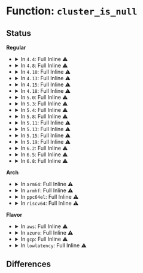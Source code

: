 # Function: <code>cluster_is_null</code>

## Status
<b>Regular</b>
<ul>
<li>
<details>
<summary>In <code>4.4</code>: Full Inline ⚠️</summary>

**Collision:** Unique Static

**Inline:** Full

**Transformation:** False

**Instances:**

```
In mm/swapfile.c (0)
Location: mm/swapfile.c:252
Inline: True
```
</details>
</li>
<li>
<details>
<summary>In <code>4.8</code>: Full Inline ⚠️</summary>

**Collision:** Unique Static

**Inline:** Full

**Transformation:** False

**Instances:**

```
In mm/swapfile.c (0)
Location: mm/swapfile.c:249
Inline: True
```
</details>
</li>
<li>
<details>
<summary>In <code>4.10</code>: Full Inline ⚠️</summary>

**Collision:** Unique Static

**Inline:** Full

**Transformation:** False

**Instances:**

```
In mm/swapfile.c (0)
Location: mm/swapfile.c:249
Inline: True
```
</details>
</li>
<li>
<details>
<summary>In <code>4.13</code>: Full Inline ⚠️</summary>

**Collision:** Unique Static

**Inline:** Full

**Transformation:** False

**Instances:**

```
In mm/swapfile.c (0)
Location: mm/swapfile.c:257
Inline: True
```
</details>
</li>
<li>
<details>
<summary>In <code>4.15</code>: Full Inline ⚠️</summary>

**Collision:** Unique Static

**Inline:** Full

**Transformation:** False

**Instances:**

```
In mm/swapfile.c (0)
Location: mm/swapfile.c:259
Inline: True
```
</details>
</li>
<li>
<details>
<summary>In <code>4.18</code>: Full Inline ⚠️</summary>

**Collision:** Unique Static

**Inline:** Full

**Transformation:** False

**Instances:**

```
In mm/swapfile.c (ffffffff8124df15)
Location: mm/swapfile.c:259
Inline: True
Inline callers:
  - mm/swapfile.c:__do_sys_swapon
  - mm/swapfile.c:get_swap_pages
  - mm/swapfile.c:scan_swap_map_slots
  - mm/swapfile.c:scan_swap_map_try_ssd_cluster
  - mm/swapfile.c:scan_swap_map_try_ssd_cluster
  - mm/swapfile.c:scan_swap_map_try_ssd_cluster
  - mm/swapfile.c:free_cluster
  - mm/swapfile.c:swap_do_scheduled_discard
  - mm/swapfile.c:__free_cluster
```
</details>
</li>
<li>
<details>
<summary>In <code>5.0</code>: Full Inline ⚠️</summary>

**Collision:** Unique Static

**Inline:** Full

**Transformation:** False

**Instances:**

```
In mm/swapfile.c (ffffffff812622d0)
Location: mm/swapfile.c:280
Inline: True
Inline callers:
  - mm/swapfile.c:__do_sys_swapon
  - mm/swapfile.c:get_swap_pages
  - mm/swapfile.c:scan_swap_map_slots
  - mm/swapfile.c:scan_swap_map_try_ssd_cluster
  - mm/swapfile.c:scan_swap_map_try_ssd_cluster
  - mm/swapfile.c:scan_swap_map_try_ssd_cluster
  - mm/swapfile.c:free_cluster
  - mm/swapfile.c:swap_do_scheduled_discard
  - mm/swapfile.c:__free_cluster
```
</details>
</li>
<li>
<details>
<summary>In <code>5.3</code>: Full Inline ⚠️</summary>

**Collision:** Unique Static

**Inline:** Full

**Transformation:** False

**Instances:**

```
In mm/swapfile.c (ffffffff8127d0fa)
Location: mm/swapfile.c:315
Inline: True
Inline callers:
  - mm/swapfile.c:__do_sys_swapon
  - mm/swapfile.c:get_swap_pages
  - mm/swapfile.c:scan_swap_map_slots
  - mm/swapfile.c:scan_swap_map_try_ssd_cluster
  - mm/swapfile.c:scan_swap_map_try_ssd_cluster
  - mm/swapfile.c:scan_swap_map_try_ssd_cluster
  - mm/swapfile.c:free_cluster
  - mm/swapfile.c:swap_do_scheduled_discard
  - mm/swapfile.c:__free_cluster
```
</details>
</li>
<li>
<details>
<summary>In <code>5.4</code>: Full Inline ⚠️</summary>

**Collision:** Unique Static

**Inline:** Full

**Transformation:** False

**Instances:**

```
In mm/swapfile.c (ffffffff8128cbd1)
Location: mm/swapfile.c:315
Inline: True
Inline callers:
  - mm/swapfile.c:__do_sys_swapon
  - mm/swapfile.c:get_swap_pages
  - mm/swapfile.c:scan_swap_map_slots
  - mm/swapfile.c:scan_swap_map_try_ssd_cluster
  - mm/swapfile.c:scan_swap_map_try_ssd_cluster
  - mm/swapfile.c:scan_swap_map_try_ssd_cluster
  - mm/swapfile.c:free_cluster
  - mm/swapfile.c:swap_do_scheduled_discard
  - mm/swapfile.c:__free_cluster
```
</details>
</li>
<li>
<details>
<summary>In <code>5.8</code>: Full Inline ⚠️</summary>

**Collision:** Unique Static

**Inline:** Full

**Transformation:** False

**Instances:**

```
In mm/swapfile.c (ffffffff812ba966)
Location: mm/swapfile.c:314
Inline: True
Inline callers:
  - mm/swapfile.c:setup_swap_map_and_extents
  - mm/swapfile.c:swapcache_free_entries
  - mm/swapfile.c:swap_free_cluster
  - mm/swapfile.c:swap_alloc_cluster
  - mm/swapfile.c:scan_swap_map_slots
  - mm/swapfile.c:scan_swap_map_try_ssd_cluster
  - mm/swapfile.c:scan_swap_map_try_ssd_cluster
  - mm/swapfile.c:scan_swap_map_try_ssd_cluster
  - mm/swapfile.c:swap_do_scheduled_discard
  - mm/swapfile.c:swap_do_scheduled_discard
  - mm/swapfile.c:swap_cluster_schedule_discard
```
</details>
</li>
<li>
<details>
<summary>In <code>5.11</code>: Full Inline ⚠️</summary>

**Collision:** Unique Static

**Inline:** Full

**Transformation:** False

**Instances:**

```
In mm/swapfile.c (ffffffff812c63f6)
Location: mm/swapfile.c:327
Inline: True
Inline callers:
  - mm/swapfile.c:setup_swap_map_and_extents
  - mm/swapfile.c:swapcache_free_entries
  - mm/swapfile.c:swap_free_cluster
  - mm/swapfile.c:swap_alloc_cluster
  - mm/swapfile.c:scan_swap_map_slots
  - mm/swapfile.c:scan_swap_map_try_ssd_cluster
  - mm/swapfile.c:scan_swap_map_try_ssd_cluster
  - mm/swapfile.c:scan_swap_map_try_ssd_cluster
  - mm/swapfile.c:swap_do_scheduled_discard
  - mm/swapfile.c:swap_do_scheduled_discard
  - mm/swapfile.c:swap_cluster_schedule_discard
```
</details>
</li>
<li>
<details>
<summary>In <code>5.13</code>: Full Inline ⚠️</summary>

**Collision:** Unique Static

**Inline:** Full

**Transformation:** False

**Instances:**

```
In mm/swapfile.c (ffffffff812ccfc4)
Location: mm/swapfile.c:326
Inline: True
Inline callers:
  - mm/swapfile.c:setup_swap_map_and_extents
  - mm/swapfile.c:swapcache_free_entries
  - mm/swapfile.c:put_swap_page
  - mm/swapfile.c:get_swap_pages
  - mm/swapfile.c:scan_swap_map_slots
  - mm/swapfile.c:scan_swap_map_try_ssd_cluster
  - mm/swapfile.c:scan_swap_map_try_ssd_cluster
  - mm/swapfile.c:scan_swap_map_try_ssd_cluster
  - mm/swapfile.c:swap_do_scheduled_discard
  - mm/swapfile.c:swap_do_scheduled_discard
  - mm/swapfile.c:swap_cluster_schedule_discard
```
</details>
</li>
<li>
<details>
<summary>In <code>5.15</code>: Full Inline ⚠️</summary>

**Collision:** Unique Static

**Inline:** Full

**Transformation:** False

**Instances:**

```
In mm/swapfile.c (ffffffff8131233a)
Location: mm/swapfile.c:326
Inline: True
Inline callers:
  - mm/swapfile.c:setup_swap_map_and_extents
  - mm/swapfile.c:swapcache_free_entries
  - mm/swapfile.c:put_swap_page
  - mm/swapfile.c:get_swap_pages
  - mm/swapfile.c:scan_swap_map_slots
  - mm/swapfile.c:scan_swap_map_try_ssd_cluster
  - mm/swapfile.c:scan_swap_map_try_ssd_cluster
  - mm/swapfile.c:scan_swap_map_try_ssd_cluster
  - mm/swapfile.c:swap_do_scheduled_discard
  - mm/swapfile.c:swap_do_scheduled_discard
  - mm/swapfile.c:swap_cluster_schedule_discard
```
</details>
</li>
<li>
<details>
<summary>In <code>5.19</code>: Full Inline ⚠️</summary>

**Collision:** Unique Static

**Inline:** Full

**Transformation:** False

**Instances:**

```
In mm/swapfile.c (ffffffff8137d831)
Location: mm/swapfile.c:328
Inline: True
Inline callers:
  - mm/swapfile.c:setup_swap_map_and_extents
  - mm/swapfile.c:swapcache_free_entries
  - mm/swapfile.c:put_swap_page
  - mm/swapfile.c:get_swap_pages
  - mm/swapfile.c:scan_swap_map_slots
  - mm/swapfile.c:scan_swap_map_try_ssd_cluster
  - mm/swapfile.c:scan_swap_map_try_ssd_cluster
  - mm/swapfile.c:scan_swap_map_try_ssd_cluster
  - mm/swapfile.c:swap_do_scheduled_discard
  - mm/swapfile.c:swap_do_scheduled_discard
  - mm/swapfile.c:swap_cluster_schedule_discard
```
</details>
</li>
<li>
<details>
<summary>In <code>6.2</code>: Full Inline ⚠️</summary>

**Collision:** Unique Static

**Inline:** Full

**Transformation:** False

**Instances:**

```
In mm/swapfile.c (ffffffff813fb611)
Location: mm/swapfile.c:332
Inline: True
Inline callers:
  - mm/swapfile.c:setup_swap_map_and_extents
  - mm/swapfile.c:swapcache_free_entries
  - mm/swapfile.c:put_swap_folio
  - mm/swapfile.c:get_swap_pages
  - mm/swapfile.c:scan_swap_map_slots
  - mm/swapfile.c:scan_swap_map_try_ssd_cluster
  - mm/swapfile.c:scan_swap_map_try_ssd_cluster
  - mm/swapfile.c:scan_swap_map_try_ssd_cluster
  - mm/swapfile.c:swap_do_scheduled_discard
  - mm/swapfile.c:swap_do_scheduled_discard
  - mm/swapfile.c:swap_cluster_schedule_discard
```
</details>
</li>
<li>
<details>
<summary>In <code>6.5</code>: Full Inline ⚠️</summary>

**Collision:** Unique Static

**Inline:** Full

**Transformation:** False

**Instances:**

```
In mm/swapfile.c (ffffffff8142e57d)
Location: mm/swapfile.c:333
Inline: True
Inline callers:
  - mm/swapfile.c:setup_swap_map_and_extents
  - mm/swapfile.c:swapcache_free_entries
  - mm/swapfile.c:get_swap_pages
  - mm/swapfile.c:swap_free_cluster
  - mm/swapfile.c:scan_swap_map_slots
  - mm/swapfile.c:scan_swap_map_try_ssd_cluster
  - mm/swapfile.c:scan_swap_map_try_ssd_cluster
  - mm/swapfile.c:scan_swap_map_try_ssd_cluster
  - mm/swapfile.c:swap_do_scheduled_discard
  - mm/swapfile.c:swap_do_scheduled_discard
  - mm/swapfile.c:swap_cluster_schedule_discard
```
</details>
</li>
<li>
<details>
<summary>In <code>6.8</code>: Full Inline ⚠️</summary>

**Collision:** Unique Static

**Inline:** Full

**Transformation:** False

**Instances:**

```
In mm/swapfile.c (ffffffff8146803d)
Location: mm/swapfile.c:335
Inline: True
Inline callers:
  - mm/swapfile.c:setup_swap_map_and_extents
  - mm/swapfile.c:swapcache_free_entries
  - mm/swapfile.c:get_swap_pages
  - mm/swapfile.c:swap_free_cluster
  - mm/swapfile.c:scan_swap_map_slots
  - mm/swapfile.c:scan_swap_map_try_ssd_cluster
  - mm/swapfile.c:scan_swap_map_try_ssd_cluster
  - mm/swapfile.c:scan_swap_map_try_ssd_cluster
  - mm/swapfile.c:swap_do_scheduled_discard
  - mm/swapfile.c:swap_do_scheduled_discard
  - mm/swapfile.c:swap_cluster_schedule_discard
```
</details>
</li>
</ul>
<b>Arch</b>
<ul>
<li>
<details>
<summary>In <code>arm64</code>: Full Inline ⚠️</summary>

**Collision:** Unique Static

**Inline:** Full

**Transformation:** False

**Instances:**

```
In mm/swapfile.c (ffff800010328344)
Location: mm/swapfile.c:315
Inline: True
Inline callers:
  - mm/swapfile.c:__do_sys_swapon
  - mm/swapfile.c:swapcache_free_entries
  - mm/swapfile.c:scan_swap_map_slots
  - mm/swapfile.c:scan_swap_map_try_ssd_cluster
  - mm/swapfile.c:scan_swap_map_try_ssd_cluster
  - mm/swapfile.c:scan_swap_map_try_ssd_cluster
  - mm/swapfile.c:swap_do_scheduled_discard
  - mm/swapfile.c:__free_cluster
```
</details>
</li>
<li>
<details>
<summary>In <code>armhf</code>: Full Inline ⚠️</summary>

**Collision:** Unique Static

**Inline:** Full

**Transformation:** False

**Instances:**

```
In mm/swapfile.c (c053f72c)
Location: mm/swapfile.c:315
Inline: True
Inline callers:
  - mm/swapfile.c:__do_sys_swapon
  - mm/swapfile.c:swapcache_free_entries
  - mm/swapfile.c:scan_swap_map_slots
  - mm/swapfile.c:scan_swap_map_try_ssd_cluster
  - mm/swapfile.c:scan_swap_map_try_ssd_cluster
  - mm/swapfile.c:scan_swap_map_try_ssd_cluster
  - mm/swapfile.c:swap_do_scheduled_discard
  - mm/swapfile.c:__free_cluster
```
</details>
</li>
<li>
<details>
<summary>In <code>ppc64el</code>: Full Inline ⚠️</summary>

**Collision:** Unique Static

**Inline:** Full

**Transformation:** False

**Instances:**

```
In mm/swapfile.c (c0000000003ff324)
Location: mm/swapfile.c:315
Inline: True
Inline callers:
  - mm/swapfile.c:__do_sys_swapon
  - mm/swapfile.c:swapcache_free_entries
  - mm/swapfile.c:scan_swap_map_slots
  - mm/swapfile.c:scan_swap_map_try_ssd_cluster
  - mm/swapfile.c:scan_swap_map_try_ssd_cluster
  - mm/swapfile.c:scan_swap_map_try_ssd_cluster
  - mm/swapfile.c:swap_do_scheduled_discard
  - mm/swapfile.c:__free_cluster
```
</details>
</li>
<li>
<details>
<summary>In <code>riscv64</code>: Full Inline ⚠️</summary>

**Collision:** Unique Static

**Inline:** Full

**Transformation:** False

**Instances:**

```
In mm/swapfile.c (ffffffe000227ff0)
Location: mm/swapfile.c:315
Inline: True
Inline callers:
  - mm/swapfile.c:__do_sys_swapon
  - mm/swapfile.c:swapcache_free_entries
  - mm/swapfile.c:scan_swap_map_slots
  - mm/swapfile.c:scan_swap_map_try_ssd_cluster
  - mm/swapfile.c:scan_swap_map_try_ssd_cluster
  - mm/swapfile.c:scan_swap_map_try_ssd_cluster
  - mm/swapfile.c:swap_do_scheduled_discard
  - mm/swapfile.c:__free_cluster
```
</details>
</li>
</ul>
<b>Flavor</b>
<ul>
<li>
<details>
<summary>In <code>aws</code>: Full Inline ⚠️</summary>

**Collision:** Unique Static

**Inline:** Full

**Transformation:** False

**Instances:**

```
In mm/swapfile.c (ffffffff812851b1)
Location: mm/swapfile.c:315
Inline: True
Inline callers:
  - mm/swapfile.c:__do_sys_swapon
  - mm/swapfile.c:get_swap_pages
  - mm/swapfile.c:scan_swap_map_slots
  - mm/swapfile.c:scan_swap_map_try_ssd_cluster
  - mm/swapfile.c:scan_swap_map_try_ssd_cluster
  - mm/swapfile.c:scan_swap_map_try_ssd_cluster
  - mm/swapfile.c:free_cluster
  - mm/swapfile.c:swap_do_scheduled_discard
  - mm/swapfile.c:__free_cluster
```
</details>
</li>
<li>
<details>
<summary>In <code>azure</code>: Full Inline ⚠️</summary>

**Collision:** Unique Static

**Inline:** Full

**Transformation:** False

**Instances:**

```
In mm/swapfile.c (ffffffff81277021)
Location: mm/swapfile.c:315
Inline: True
Inline callers:
  - mm/swapfile.c:__do_sys_swapon
  - mm/swapfile.c:get_swap_pages
  - mm/swapfile.c:scan_swap_map_slots
  - mm/swapfile.c:scan_swap_map_try_ssd_cluster
  - mm/swapfile.c:scan_swap_map_try_ssd_cluster
  - mm/swapfile.c:scan_swap_map_try_ssd_cluster
  - mm/swapfile.c:free_cluster
  - mm/swapfile.c:swap_do_scheduled_discard
  - mm/swapfile.c:__free_cluster
```
</details>
</li>
<li>
<details>
<summary>In <code>gcp</code>: Full Inline ⚠️</summary>

**Collision:** Unique Static

**Inline:** Full

**Transformation:** False

**Instances:**

```
In mm/swapfile.c (ffffffff81282fc1)
Location: mm/swapfile.c:315
Inline: True
Inline callers:
  - mm/swapfile.c:__do_sys_swapon
  - mm/swapfile.c:get_swap_pages
  - mm/swapfile.c:scan_swap_map_slots
  - mm/swapfile.c:scan_swap_map_try_ssd_cluster
  - mm/swapfile.c:scan_swap_map_try_ssd_cluster
  - mm/swapfile.c:scan_swap_map_try_ssd_cluster
  - mm/swapfile.c:free_cluster
  - mm/swapfile.c:swap_do_scheduled_discard
  - mm/swapfile.c:__free_cluster
```
</details>
</li>
<li>
<details>
<summary>In <code>lowlatency</code>: Full Inline ⚠️</summary>

**Collision:** Unique Static

**Inline:** Full

**Transformation:** False

**Instances:**

```
In mm/swapfile.c (ffffffff81292ca6)
Location: mm/swapfile.c:315
Inline: True
Inline callers:
  - mm/swapfile.c:__do_sys_swapon
  - mm/swapfile.c:get_swap_pages
  - mm/swapfile.c:scan_swap_map_slots
  - mm/swapfile.c:scan_swap_map_try_ssd_cluster
  - mm/swapfile.c:scan_swap_map_try_ssd_cluster
  - mm/swapfile.c:scan_swap_map_try_ssd_cluster
  - mm/swapfile.c:free_cluster
  - mm/swapfile.c:swap_do_scheduled_discard
  - mm/swapfile.c:__free_cluster
```
</details>
</li>
</ul>

## Differences

